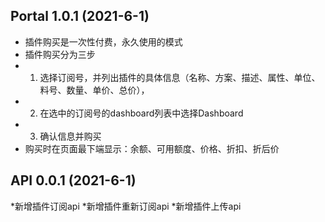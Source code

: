 ## Portal 1.0.1 (2021-6-1)
* 插件购买是一次性付费，永久使用的模式
* 插件购买分为三步
* 1. 选择订阅号，并列出插件的具体信息（名称、方案、描述、属性、单位、料号、数量、单价、总价），
* 2. 在选中的订阅号的dashboard列表中选择Dashboard
* 3. 确认信息并购买
* 购买时在页面最下端显示：余额、可用额度、价格、折扣、折后价

## API 0.0.1 (2021-6-1)
*新增插件订阅api
*新增插件重新订阅api
*新增插件上传api
